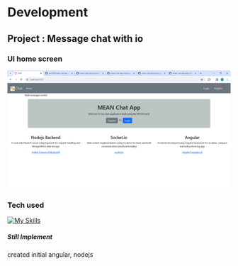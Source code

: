 # Development

## Project : Message chat with io

### UI home screen

![Preview](./client/chat/preview/home_page.png)

### Tech used

[![My Skills](https://skillicons.dev/icons?i=ts,js,html,scss,mongodb,express,angular,nodejs,&theme=light)](https://skillicons.dev)

##### Still Implement

created initial angular, nodejs
